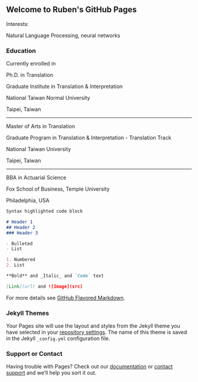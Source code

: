 ## Welcome to Ruben's GitHub Pages

Interests:

Natural Language Processing, neural networks

### Education

Currently enrolled in

Ph.D. in Translation

Graduate Institute in Translation & Interpretation

National Taiwan Normal University

Taipei, Taiwan

----------------
Master of Arts in Translation

Graduate Program in Translation & Interpretation - Translation Track

National Taiwan University

Taipei, Taiwan

----------------
BBA in Actuarial Science

Fox School of Business, Temple University

Philadelphia, USA

```markdown
Syntax highlighted code block

# Header 1
## Header 2
### Header 3

- Bulleted
- List

1. Numbered
2. List

**Bold** and _Italic_ and `Code` text

[Link](url) and ![Image](src)
```

For more details see [GitHub Flavored Markdown](https://guides.github.com/features/mastering-markdown/).

### Jekyll Themes

Your Pages site will use the layout and styles from the Jekyll theme you have selected in your [repository settings](https://github.com/ruben-tsui/ruben-tsui.github.io/settings). The name of this theme is saved in the Jekyll `_config.yml` configuration file.

### Support or Contact

Having trouble with Pages? Check out our [documentation](https://help.github.com/categories/github-pages-basics/) or [contact support](https://github.com/contact) and we’ll help you sort it out.
